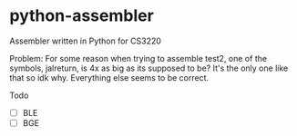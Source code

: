 # python-assembler
Assembler written in Python for CS3220

Problem:
    For some reason when trying to assemble test2, one of the symbols, jalreturn, is 4x as big as its supposed to be? It's the only one like that so idk why. Everything else seems to be correct.

Todo

- [ ] BLE
- [ ] BGE
